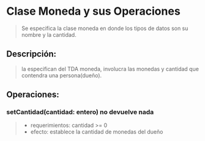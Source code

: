 # Clase Moneda y sus Operaciones

> Se especifica la clase moneda en donde los tipos de datos son su nombre y la cantidad. 

## Descripción:

> la especifican del TDA moneda, involucra las monedas y cantidad que contendra una persona(dueño).

## Operaciones:

### setCantidad(cantidad: entero) no devuelve nada
> * requerimientos: cantidad >= 0
> * efecto: establece la cantidad de monedas del dueño
 


